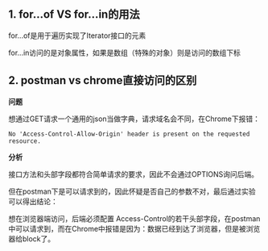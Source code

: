 
## 1. for...of VS for...in的用法

for...of是用于遍历实现了Iterator接口的元素

for...in访问的是对象属性，如果是数组（特殊的对象）则是访问的数组下标

## 2. postman vs chrome直接访问的区别

**问题**

想通过GET请求一个通用的json当做字典，请求域名会不同，在Chrome下报错：

`No 'Access-Control-Allow-Origin' header is present on the requested resource.`

**分析**

接口方法和头部字段都符合简单请求的要求，因此不会通过OPTIONS询问后端。

但在postman下是可以请求到的，因此怀疑是否自己的参数不对，最后通过实验可以得出结论：

想在浏览器端访问，后端必须配置 Access-Control的若干头部字段，在postman中可以请求到，而在Chrome中报错是因为：数据已经到达了浏览器，但是被浏览器给block了。

